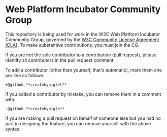 # Web Platform Incubator Community Group

This repository is being used for work in the W3C Web Platform Incubator Community Group, governed by the [W3C Community License
Agreement (CLA)](http://www.w3.org/community/about/agreements/cla/). To make substantive contributions,
you must join the CG.

If you are not the sole contributor to a contribution (pull request), please identify all
contributors in the pull request comment.

To add a contributor (other than yourself, that's automatic), mark them one per line as follows:

```
+@github_**createbypiglet**
```

If you added a contributor by mistake, you can remove them in a comment with:

```
-@github_**createbypigle**
```

If you are making a pull request on behalf of someone else but you had no part in designing the
feature, you can remove yourself with the above syntax.
